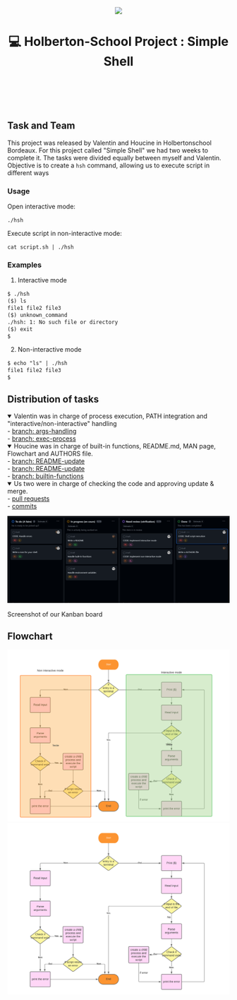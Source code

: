 <p align="center">
  <img src="https://camo.githubusercontent.com/f2324c1fa6438fbe14cc85a7a11948518e4a73cd1792abf27ae44dc7f6c24b5e/68747470733a2f2f692e6962622e636f2f4b3943367167582f53696d706c652d5368656c6c2e706e67">
</p>
<div align="center">
<h1 align="center">💻 Holberton-School Project : Simple Shell</h1>
</div>
<br><br><br><br>



## Task and Team
This project was released by Valentin and Houcine in Holbertonschool Bordeaux.
For this project called "Simple Shell" we had two weeks to complete it. The tasks were divided equally between myself and Valentin.
Objective is to create a `hsh` command, allowing us to execute script in different ways

### Usage
Open interactive mode:
```
./hsh
```

Execute script in non-interactive mode:
```
cat script.sh | ./hsh
```



### Examples
1. Interactive mode
```
$ ./hsh
($) ls
file1 file2 file3
($) unknown_command
./hsh: 1: No such file or directory
($) exit
$ 
```

2. Non-interactive mode
```
$ echo "ls" | ./hsh
file1 file2 file3
$
```


## Distribution of tasks
<details open>
<summary>Valentin was in charge of process execution, PATH integration and "interactive/non-interactive" handling</summary>
- <a href="https://github.com/Ezzud/holbertonschool-simple_shell/tree/args-handling" target="_blank">branch: args-handling</a><br>
- <a href="https://github.com/Ezzud/holbertonschool-simple_shell/tree/exec-process" target="_blank">branch: exec-process</a>
</details>
<details open>
<summary>Houcine was in charge of built-in functions, README.md, MAN page, Flowchart and AUTHORS file.</summary>
- <a href="https://github.com/Ezzud/holbertonschool-simple_shell/tree/README-update" target="_blank">branch: README-update</a><br>
- <a href="https://github.com/Ezzud/holbertonschool-simple_shell/tree/Flowchart-upload" target="_blank">branch: README-update</a><br>
- <a href="https://github.com/Ezzud/holbertonschool-simple_shell/tree/builtin-functions" target="_blank">branch: builtin-functions</a>
</details>
<details open>
<summary>Us two were in charge of checking the code and approving update & merge.</summary>
- <a href="https://github.com/Ezzud/holbertonschool-simple_shell/pulls" target="_blank">pull requests</a><br>
  - <a href="https://github.com/Ezzud/holbertonschool-simple_shell/commits/master" target="_blank">commits</a><br>
</details>


<p align="center">
  <img src="https://raw.githubusercontent.com/Ezzud/holbertonschool-simple_shell/master/assets/kanban.png">
</p>
Screenshot of our Kanban board

## Flowchart

<img src="https://github.com/Ezzud/holbertonschool-simple_shell/blob/master/assets/Flowchart-com.jpeg?raw=true">

<img src="https://github.com/Ezzud/holbertonschool-simple_shell/blob/master/assets/Flowchart.jpeg?raw=true">

